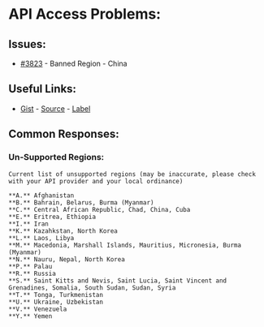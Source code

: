[gist]:https://gist.github.com/anonhostpi/97d4bb3e9535c92b8173fae704b76264#file-_topics-0002-access-banned-md
[source]:https://github.com/anonhostpi/AUTOGPT.TRACKERS/blob/main/TOPICS/0002.API/0002.ACCESS/BANNED.md
[label]:https://github.com/Significant-Gravitas/Auto-GPT/labels/API%20access
# API Access Problems:
## Issues:
- [#3823][3823] - Banned Region - China

## Useful Links:
- [Gist][gist] - [Source][source] - [Label][label]

## Common Responses:
### Un-Supported Regions:
```
Current list of unsupported regions (may be inaccurate, please check with your API provider and your local ordinance)

**A.** Afghanistan
**B.** Bahrain, Belarus, Burma (Myanmar)
**C.** Central African Republic, Chad, China, Cuba
**E.** Eritrea, Ethiopia
**I.** Iran
**K.** Kazahkstan, North Korea
**L.** Laos, Libya
**M.** Macedonia, Marshall Islands, Mauritius, Micronesia, Burma (Myanmar)
**N.** Nauru, Nepal, North Korea
**P.** Palau
**R.** Russia
**S.** Saint Kitts and Nevis, Saint Lucia, Saint Vincent and Grenadines, Somalia, South Sudan, Sudan, Syria
**T.** Tonga, Turkmenistan
**U.** Ukraine, Uzbekistan
**V.** Venezuela
**Y.** Yemen
```
[3823]:https://github.com/Significant-Gravitas/Auto-GPT/issues/3823